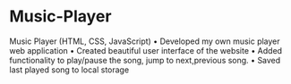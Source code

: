 # Music-Player
Music Player (HTML, CSS, JavaScript) 
• Developed my own music player web application 
• Created beautiful user interface of the website 
• Added functionality to play/pause the song, jump to next,previous song. 
• Saved last played song to local storage
